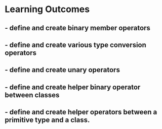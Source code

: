 # Learning Outcomes

## - define and create binary member operators
## - define and create various type conversion operators
## - define and create unary operators
## - define and create helper binary operator between classes
## - define and create helper operators between a primitive type and a class.
